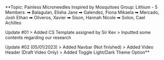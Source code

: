 **Topic: Painless Microneedles Inspired by Mosquitoes
Group: Lithium - 5
Members: 
    ➡ Balagulan, Elisha Jane
    ➡ Galendez, Fiona Mikaela
    ➡ Mercado, Josh Ethan
    ➡ Oliveros, Xavier
    ➡ Sison, Hannah Nicole
    ➡ Solon, Cael Achilles

Update #01
    > Added CS Template assigned by Sir Kev
    > Inputted some contents regarding our research

Update #02 (05/01/2023)
    > Added Navbar (Not finished)
    > Added Video Header (Draft Video Only)
    > Added Toggle Light/Dark Theme Option**
